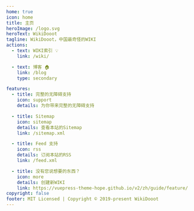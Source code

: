 ```yaml
---
home: true
icon: home
title: 主页
heroImage: /logo.svg
heroText: WikiDooot
tagline: WikiDooot，中国最奇怪的WIKI
actions:
  - text: WIKI索引 💡
    link: /wiki/

  - text: 博客 🏠
    link: /blog
    type: secondary

features:
  - title: 完整的无障碍支持
    icon: support
    details: 为你带来完整的无障碍支持

  - title: Sitemap
    icon: sitemap
    details: 查看本站的Sitemap
    link: /sitemap.xml

  - title: Feed 支持
    icon: rss
    details: 订阅本站的RSS
    link: /feed.xml

  - title: 没有您说想要的东西？
    icon: more
    details: 创建新WIKI
    link: https://vuepress-theme-hope.github.io/v2/zh/guide/feature/
copyright: false
footer: MIT Licensed | Copyright © 2019-present WikiDooot
---
```

